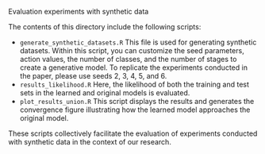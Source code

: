 Evaluation experiments with synthetic data

The contents of this directory include the following scripts:
* `generate_synthetic_datasets.R` This file is used for generating synthetic datasets. Within this script, you can customize the seed parameters, action values, the number of classes, and the number of stages to create a generative model. To replicate the experiments conducted in the paper, please use seeds 2, 3, 4, 5, and 6.
* `results_likelihood.R` Here, the likelihood of both the training and test sets in the learned and original models is evaluated.
* `plot_results_union.R` This script displays the results and generates the convergence figure illustrating how the learned model approaches the original model.

These scripts collectively facilitate the evaluation of experiments conducted with synthetic data in the context of our research.
